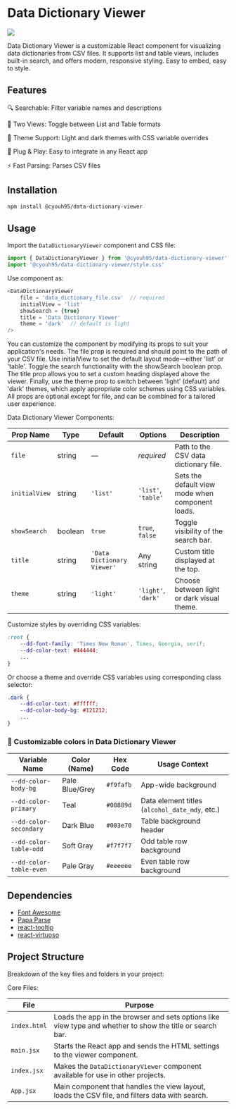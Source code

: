 # Data Dictionary Viewer

[![](https://img.shields.io/npm/v/@cyouh95/data-dictionary-viewer.svg?style=for-the-badge)](https://www.npmjs.com/package/@cyouh95/data-dictionary-viewer)

Data Dictionary Viewer is a customizable React component for visualizing data dictionaries from CSV files. It supports list and table views, includes built-in search, and offers modern, responsive styling. Easy to embed, easy to style.

## Features
🔍 Searchable: Filter variable names and descriptions

🧱 Two Views: Toggle between List and Table formats

🎨 Theme Support: Light and dark themes with CSS variable overrides

🔌 Plug & Play: Easy to integrate in any React app

⚡ Fast Parsing: Parses CSV files



## Installation

```sh
npm install @cyouh95/data-dictionary-viewer
```


## Usage

Import the `DataDictionaryViewer` component and CSS file:

```js
import { DataDictionaryViewer } from '@cyouh95/data-dictionary-viewer'
import '@cyouh95/data-dictionary-viewer/style.css'
```

Use component as:

```js
<DataDictionaryViewer 
    file = 'data_dictionary_file.csv'  // required
    initialView = 'list'
    showSearch = {true}
    title = 'Data Dictionary Viewer'
    theme = 'dark'  // default is light
/>
```
You can customize the <DataDictionaryViewer /> component by modifying its props to suit your application's needs. The file prop is required and should point to the path of your CSV file. Use initialView to set the default layout mode—either 'list' or 'table'. Toggle the search functionality with the showSearch boolean prop. The title prop allows you to set a custom heading displayed above the viewer. Finally, use the theme prop to switch between 'light' (default) and 'dark' themes, which apply appropriate color schemes using CSS variables. All props are optional except for file, and can be combined for a tailored user experience.


Data Dictionary Viewer Components:

| Prop Name     | Type     | Default   | Options                | Description                                      |
|---------------|----------|-----------|-------------------------|--------------------------------------------------|
| `file`        | string   | —         | *required*              | Path to the CSV data dictionary file.            |
| `initialView` | string   | `'list'`  | `'list'`, `'table'`     | Sets the default view mode when component loads. |
| `showSearch`  | boolean  | `true`    | `true`, `false`         | Toggle visibility of the search bar.             |
| `title`       | string   | `'Data Dictionary Viewer'` | Any string  | Custom title displayed at the top.              |
| `theme`       | string   | `'light'` | `'light'`, `'dark'`     | Choose between light or dark visual theme.       |


Customize styles by overriding CSS variables:

```css
:root {
    --dd-font-family: 'Times New Roman', Times, Georgia, serif;
    --dd-color-text: #444444;
    ...
}
```

Or choose a theme and override CSS variables using corresponding class selector:

```css
.dark {
    --dd-color-text: #ffffff;
    --dd-color-body-bg: #121212;
    ...
}
```
### 🎨 Customizable colors in Data Dictionary Viewer

| Variable Name            | Color (Name)     | Hex Code   | Usage Context                                      |
|--------------------------|------------------|------------|----------------------------------------------------|
| `--dd-color-body-bg`     | Pale Blue/Grey   | `#f9fafb`  | App-wide background                                |
| `--dd-color-primary`     | Teal             | `#00889d`  | Data element titles (`alcohol_date_mdy`, etc.)     |
| `--dd-color-secondary`   | Dark Blue        | `#003e70`  | Table background header                            |
| `--dd-color-table-odd`   | Soft Gray        | `#f7f7f7`  | Odd table row background                           |
| `--dd-color-table-even`  | Pale Gray        | `#eeeeee`  | Even table row background                          |


## Dependencies

- [Font Awesome](https://docs.fontawesome.com/v5/web/use-with/react)
- [Papa Parse](https://www.papaparse.com/)
- [react-tooltip](https://react-tooltip.com/)
- [react-virtuoso](https://virtuoso.dev/)


## Project Structure
Breakdown of the key files and folders in your project:

Core Files: 

| File         | Purpose                                                                                                   |
| ------------ | --------------------------------------------------------------------------------------------------------- |
| `index.html` | Loads the app in the browser and sets options like view type and whether to show the title or search bar. |
| `main.jsx`   | Starts the React app and sends the HTML settings to the viewer component.                                 |
| `index.jsx`  | Makes the `DataDictionaryViewer` component available for use in other projects.                           |
| `App.jsx`    | Main component that handles the view layout, loads the CSV file, and filters data with search.            |




